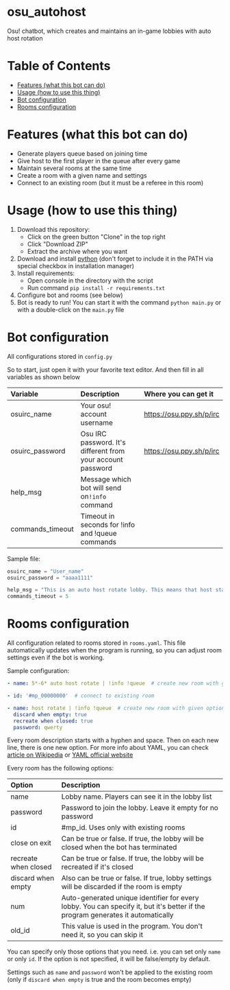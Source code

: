 # osu_autohost
Osu! chatbot, which creates and maintains an in-game lobbies with auto host rotation

# Table of Contents
- [Features (what this bot can do)](#features-what-this-bot-can-do)
- [Usage (how to use this thing)](#usage-how-to-use-this-thing)
- [Bot configuration](#bot-configuration)
- [Rooms configuration](#rooms-configuration)

# Features (what this bot can do)
- Generate players queue based on joining time
- Give host to the first player in the queue after every game
- Maintain several rooms at the same time
- Create a room with a given name and settings
- Connect to an existing room (but it must be a referee in this room)

# Usage (how to use this thing)
1. Download this repository:
    - Click on the green button "Clone" in the top right
    - Click "Download ZIP"
    - Extract the archive where you want
2. Download and install [python](https://www.python.org/downloads/) (don't forget to include it in the PATH via special checkbox in installation manager)
3. Install requirements:
   - Open console in the directory with the script
   - Run command `pip install -r requirements.txt`
4. Configure bot and rooms (see below)
5. Bot is ready to run! You can start it with the command `python main.py` or with a double-click on the `main.py` file

# Bot configuration
All configurations stored in `config.py`

So to start, just open it with your favorite text editor. And then fill in all variables as shown below

| Variable         | Description                                                 | Where you can get it     |
| :--------------- | :---------------------------------------------------------- | :----------------------- |
| osuirc_name      | Your osu! account username                                  | https://osu.ppy.sh/p/irc |
| osuirc_password  | Osu IRC password. It's different from your account password | https://osu.ppy.sh/p/irc |
| help_msg         | Message which bot will send on`!info` command               |                          |
| commands_timeout | Timeout in seconds for !info and !queue commands            |                          |

Sample file:
```python
osuirc_name = "User_name"
osuirc_password = "aaaa1111"

help_msg = "This is an auto host rotate lobby. This means that host status automatically changes between players, so everyone can set the map which want to play on. (source)[https://github.com/HiterretiH/osu_autohost]"
commands_timeout = 5
```

# Rooms configuration
All configuration related to rooms stored in `rooms.yaml`.
This file automatically updates when the program is running, so you can adjust room settings even if the bot is working.

Sample configuration:

```yaml
- name: 5*-6* auto host rotate | !info !queue  # create new room with given name

- id: '#mp_00000000'  # connect to existing room

- name: host rotate | !info !queue  # create new room with given options
  discard when empty: true
  recreate when closed: true
  password: qwerty
```

Every room description starts with a hyphen and space. Then on each new line, there is one new option. 
For more info about YAML, you can check [article on Wikipedia](https://en.wikipedia.org/wiki/YAML) or [YAML official website](https://yaml.org/)

Every room has the following options:

| Option | Description |
| :------------ | :----------- |
| name | Lobby name. Players can see it in the lobby list |
| password | Password to join the lobby. Leave it empty for no password |
| id | #mp_id. Uses only with existing rooms |
| close on exit | Can be true or false. If true, the lobby will be closed when the bot has terminated |
| recreate when closed | Can be true or false. If true, the lobby will be recreated if it's closed |
| discard when empty | Also can be true or false. If true, lobby settings will be discarded if the room is empty |
| num | Auto-generated unique identifier for every lobby. You can specify it, but it's better if the program generates it automatically |
| old_id | This value is used in the program. You don't need it, so you can skip it |

You can specify only those options that you need. i.e. you can set only `name` or only `id`.
If the option is not specified, it will be false/empty by default.

Settings such as `name` and `password` won't be applied to the existing room (only if `discard when empty` is true and the room becomes empty)
